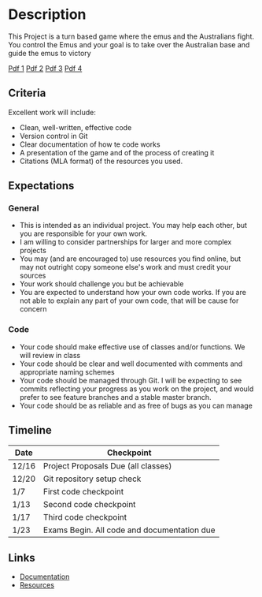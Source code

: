 # Description

This Project is a turn based game where the emus and the Australians fight. You control the Emus and your goal is to take over the Australian base and guide the emus to victory

[Pdf 1](https://drive.google.com/open?id=1rObclx6P0r5jRFmUwcQHYmUX3CU7Ni5Z)
[Pdf 2](https://drive.google.com/open?id=1rObclx6P0r5jRFmUwcQHYmUX3CU7Ni5Z)
[Pdf 3](https://drive.google.com/open?id=1rObclx6P0r5jRFmUwcQHYmUX3CU7Ni5Z)
[Pdf 4](https://drive.google.com/open?id=1rObclx6P0r5jRFmUwcQHYmUX3CU7Ni5Z)

## Criteria

Excellent work will include:

* Clean, well-written, effective code
* Version control in Git
* Clear documentation of how te code works
* A presentation of the game and of the process of creating it
* Citations (MLA format) of the resources you used.

## Expectations

### General

* This is intended as an individual project. You may help each other, but you are responsible for your own work.
* I am willing to consider partnerships for larger and more complex projects
* You may (and are encouraged to) use resources you find online, but may not outright copy someone else's work and must credit your sources
* Your work should challenge you but be achievable
* You are expected to understand how your own code works. If you are not able to explain any part of your own code, that will be cause for concern

### Code

* Your code should make effective use of classes and/or functions. We will review in class
* Your code should be clear and well documented with comments and appropriate naming schemes
* Your code should be managed through Git. I will be expecting to see commits reflecting your progress as you work on the project, and would prefer to see feature branches and a stable master branch.
* Your code should be as reliable and as free of bugs as you can manage

## Timeline

Date  | Checkpoint
------|---------------------------------------------
12/16 | Project Proposals Due (all classes)
12/20 | Git repository setup check
1/7   | First code checkpoint
1/13  | Second code checkpoint
1/17  | Third code checkpoint
1/23  | Exams Begin. All code and documentation due

## Links

* [Documentation](documentation.md)
* [Resources](resources.md)

